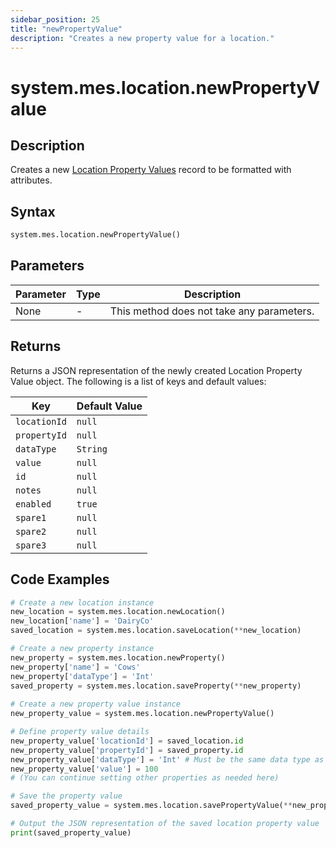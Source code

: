 ```yaml
---
sidebar_position: 25
title: "newPropertyValue"
description: "Creates a new property value for a location."
---
```


# system.mes.location.newPropertyValue

## Description

Creates a new [Location Property Values](../../data-model/location-model/location-property-value) record to be formatted with attributes.

## Syntax
```python
system.mes.location.newPropertyValue()
```

## Parameters

| Parameter | Type | Description                               |
|-----------|------|-------------------------------------------|
| None      | -    | This method does not take any parameters. |

## Returns

Returns a JSON representation of the newly created Location Property Value object. The following is a list of keys and default values:

| Key          | Default Value    |
|--------------|------------------|
| `locationId` | `null`           |
| `propertyId` | `null`           |
| `dataType`   | `String`         |
| `value`      | `null`           |
| `id`         | `null`           |
| `notes`      | `null`           |
| `enabled`    | `true`           |
| `spare1`     | `null`           |
| `spare2`     | `null`           |
| `spare3`     | `null`           |

## Code Examples

```python
# Create a new location instance
new_location = system.mes.location.newLocation()
new_location['name'] = 'DairyCo'
saved_location = system.mes.location.saveLocation(**new_location)

# Create a new property instance
new_property = system.mes.location.newProperty()
new_property['name'] = 'Cows'
new_property['dataType'] = 'Int'
saved_property = system.mes.location.saveProperty(**new_property)
 
# Create a new property value instance
new_property_value = system.mes.location.newPropertyValue()

# Define property value details
new_property_value['locationId'] = saved_location.id
new_property_value['propertyId'] = saved_property.id
new_property_value['dataType'] = 'Int' # Must be the same data type as the property
new_property_value['value'] = 100
# (You can continue setting other properties as needed here)

# Save the property value
saved_property_value = system.mes.location.savePropertyValue(**new_property_value)

# Output the JSON representation of the saved location property value
print(saved_property_value)
```
